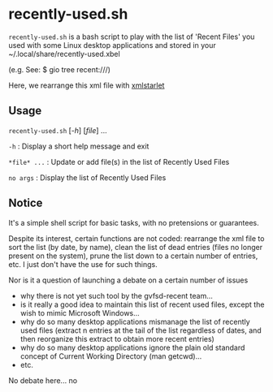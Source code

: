 # recently-used.sh

`recently-used.sh` is a bash script to play with the list of 'Recent Files' 
you used with some Linux desktop applications
and stored in your ~/.local/share/recently-used.xbel

(e.g. See:  $ gio tree recent:///)

Here, we rearrange this xml file with [xmlstarlet](https://xmlstar.sourceforge.net/)


## Usage

`recently-used.sh` [*-h*] [*file*] ...

  `-h`
: Display a short help message and exit

  `*file* ...`
: Update or add file(s) in the list of Recently Used Files

  `no args`
: Display the list of Recently Used Files


## Notice

It's a simple shell script for basic tasks, with no pretensions or guarantees.

Despite its interest, certain functions are not coded: rearrange the xml
file to sort the list (by date, by name), clean the list of dead entries
(files no longer present on the system), prune the list down to a certain
number of entries, etc.
I just don't have the use for such things.

Nor is it a question of launching a debate on a certain number of issues
- why there is not yet such tool by the gvfsd-recent team...
- is it really a good idea to maintain this list of recent used files, except the wish to mimic Microsoft Windows...
- why do so many desktop applications mismanage the list of recently used files (extract n entries at the tail of the list regardless of dates, and then reorganize this extract to obtain more recent entries)
- why do so many desktop applications ignore the plain old standard concept of Current Working Directory (man getcwd)...
- etc.

No debate here... no
